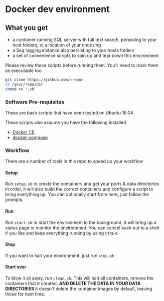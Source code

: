 # Docker dev environment

## What you get

- a container running SQL server with full text search, persisting to your host folders, to a location of your choosing
- a Seq logging instance also persisting to your hosts folders
- a set of convenience scripts to spin up and tear down this environment

Please review these scripts before running them. You'll need to mark them as executable too:

```sh
git clone https://github.com/<repo> 
cd /your/repo/dir
chmod +x *.sh
```

### Software Pre-requisites
These are bash scripts that have been tested on Ubuntu 18.04

These scripts also assume you have the following installed
- [Docker CE](https://docs.docker.com/install/linux/docker-ce/ubuntu/#install-docker-engine---community-1)
- [docker-compose](https://docs.docker.com/compose/install/) 

### Workflow
There are a number of tools in this repo to speed up your workflow

#### Setup
Run `setup.sh` to create the containers and get your ports & data directories in order, it will also build the correct containers and configure a script to bring everything up. You can optionally start from here, just follow the prompts

#### Run
Run `start.sh` to start the environment in the background, it will bring up a status page to monitor the environment. You can cancel back out to a shell if you like and keep everything running by using `CTRL+C` 

#### Stop
If you want to halt your environment, just run `stop.sh`

#### Start over
To blow it all away, run `clean.sh`. This will halt all containers, remove the containers that it created, **AND DELETE THE DATA IN YOUR DATA DIRECTORIES** it doesn't delete the container images by default, leaving those for next time. 
